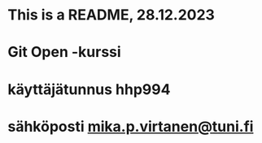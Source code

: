 # This is a README, 28.12.2023

# Git Open -kurssi
# käyttäjätunnus hhp994
# sähköposti mika.p.virtanen@tuni.fi

